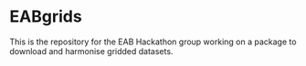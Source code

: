 # EABgrids
This is the repository for the EAB Hackathon group working on a package to download and harmonise gridded datasets.

